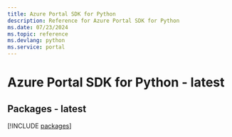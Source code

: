 ```yaml
---
title: Azure Portal SDK for Python
description: Reference for Azure Portal SDK for Python
ms.date: 07/23/2024
ms.topic: reference
ms.devlang: python
ms.service: portal
---
```

# Azure Portal SDK for Python - latest
## Packages - latest
[!INCLUDE [packages](portal-index.md)]
